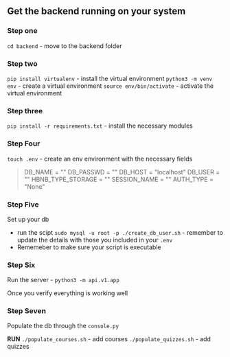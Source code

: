 ## Get the backend running on your system

### Step one
```cd backend``` - move to the backend folder

### Step two
```pip install virtualenv``` - install the virtual environment
```python3 -m venv env``` - create a virtual environment
```source env/bin/activate``` - activate the virtual environment

### Step three
```pip install -r requirements.txt``` - install the necessary modules

### Step Four
```touch .env``` - create an env environment with the necessary fields
> DB_NAME = ""
> DB_PASSWD = ""
> DB_HOST = "localhost"
> DB_USER = ""
> HBNB_TYPE_STORAGE = ""
> SESSION_NAME = "" 
> AUTH_TYPE = "None"

### Step Five
Set up your db
- run the scipt ```sudo mysql -u root -p ./create_db_user.sh``` - remember to update the details with those you included in your ```.env```
- Rememeber to make sure your script is executable

### Step Six
Run the server - ```python3 -m api.v1.app```

Once you verify everything is working well

### Step Seven
Populate the db through the ```console.py```

**RUN**
```./populate_courses.sh``` - add courses
```./populate_quizzes.sh``` - add quizzes
